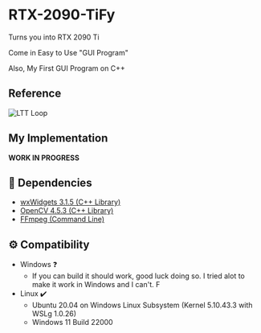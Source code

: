 # RTX-2090-TiFy

Turns you into RTX 2090 Ti

Come in Easy to Use "GUI Program"

Also, My First GUI Program on C++

## Reference

![LTT Loop](https://tenor.com/view/linus-linus-tech-tips-ltt-lttstore-youtube-gif-19356047.gif)

## My Implementation

**WORK IN PROGRESS**

## 🌿 Dependencies

- [wxWidgets 3.1.5 (C++ Library)](https://github.com/wxWidgets/wxWidgets)
- [OpenCV 4.5.3 (C++ Library)](https://github.com/opencv/opencv)
- [FFmpeg (Command Line)](https://github.com/FFmpeg/FFmpeg)

## ⚙️ Compatibility

- Windows ❓
  - If you can build it should work, good luck doing so. I tried alot to make it work in Windows and I can't. F
- Linux ✔️
  - Ubuntu 20.04 on Windows Linux Subsystem (Kernel 5.10.43.3 with WSLg 1.0.26)
  - Windows 11 Build 22000
